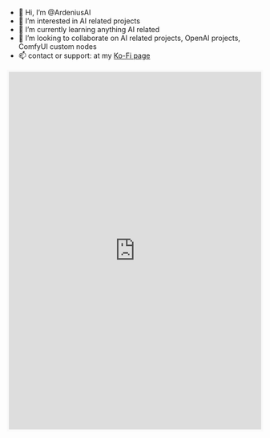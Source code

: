 - 👋 Hi, I’m @ArdeniusAI
- 👀 I’m interested in AI related projects
- 🌱 I’m currently learning anything AI related  
- 💞️ I’m looking to collaborate on AI related projects, OpenAI projects, ComfyUI custom nodes
- 📫 contact or support: at my [Ko-Fi page](https://ko-fi.com/ardenius) 

<!---
ArdeniusAI/ArdeniusAI is a ✨ special ✨ repository because its `README.md` (this file) appears on your GitHub profile.
You can click the Preview link to take a look at your changes.
--->
<iframe id='kofiframe' src='https://ko-fi.com/ardenius/?hidefeed=true&widget=true&embed=true&preview=true' style='border:none;width:100%;padding:4px;background:#f9f9f9;' height='712' title='ardenius'></iframe>
